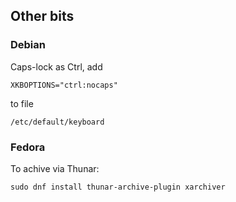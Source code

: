 ## Other bits

### Debian

Caps-lock as Ctrl, add

`XKBOPTIONS="ctrl:nocaps"`

to file

`/etc/default/keyboard`

### Fedora

To achive via Thunar:

`sudo dnf install thunar-archive-plugin xarchiver`
